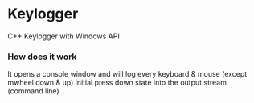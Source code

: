 # Keylogger
C++ Keylogger with Windows API

###

### How does it work
It opens a console window and will log every keyboard & mouse (except mwheel down & up) initial press down state into the output stream (command line) 
